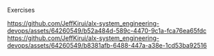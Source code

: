 Exercises

https://github.com/JeffKirui/alx-system_engineering-devops/assets/64260549/b52a484d-589c-4470-9c1a-fca76ea65fdc
https://github.com/JeffKirui/alx-system_engineering-devops/assets/64260549/b8381afb-6488-447a-a38e-1cd53ba92516
